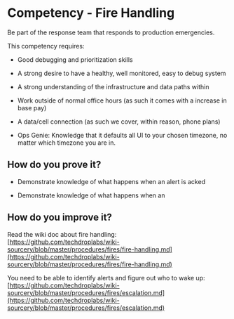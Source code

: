 # Competency - Fire Handling

Be part of the response team that responds to production emergencies.

This competency requires:

* Good debugging and prioritization skills

* A strong desire to have a healthy, well monitored, easy to debug system

* A strong understanding of the infrastructure and data paths within

* Work outside of normal office hours (as such it comes with a increase in base pay)

* A data/cell connection (as such we cover, within reason, phone plans) 

* Ops Genie: Knowledge that it defaults all UI to your chosen timezone, no matter which timezone you are in.

## How do you prove it?

* Demonstrate knowledge of what happens when an alert is acked

* Demonstrate knowledge of what happens when an 

## How do you improve it?

Read the wiki doc about fire handling: [https://github.com/techdroplabs/wiki-sourcery/blob/master/procedures/fires/fire-handling.md](https://github.com/techdroplabs/wiki-sourcery/blob/master/procedures/fires/fire-handling.md)

You need to be able to identify alerts and figure out who to wake up: [https://github.com/techdroplabs/wiki-sourcery/blob/master/procedures/fires/escalation.md](https://github.com/techdroplabs/wiki-sourcery/blob/master/procedures/fires/escalation.md)

